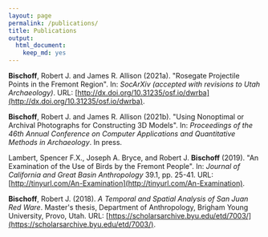 ```yaml
---
layout: page
permalink: /publications/
title: Publications
output:
  html_document:
    keep_md: yes
---
```




<div class="boxBorder" markdown="1">

**Bischoff**, Robert J. and James R. Allison (2021a). "Rosegate
Projectile Points in the Fremont Region". In: _SocArXiv (accepted with
revisions to Utah Archaeology)_. URL:
[http://dx.doi.org/10.31235/osf.io/dwrba](http://dx.doi.org/10.31235/osf.io/dwrba).

**Bischoff**, Robert J. and James R. Allison (2021b). "Using Nonoptimal
or Archival Photographs for Constructing 3D Models". In: _Proceedings
of the 46th Annual Conference on Computer Applications and Quantitative
Methods in Archaeology_. In press.

Lambert, Spencer F.X., Joseph A. Bryce, and Robert J. **Bischoff**
(2019). "An Examination of the Use of Birds by the Fremont People". In:
_Journal of California and Great Basin Anthropology_ 39.1, pp. 25-41.
URL:
[http://tinyurl.com/An-Examination](http://tinyurl.com/An-Examination).

**Bischoff**, Robert J. (2018). _A Temporal and Spatial Analysis of San
Juan Red Ware_. Master's thesis, Department of Anthropology, Brigham
Young University, Provo, Utah. URL:
[https://scholarsarchive.byu.edu/etd/7003/](https://scholarsarchive.byu.edu/etd/7003/).
</div>
